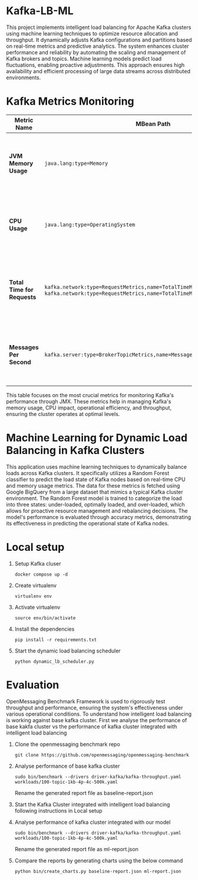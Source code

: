 # Kafka-LB-ML

This project implements intelligent load balancing for Apache Kafka clusters using machine learning techniques to optimize resource allocation and throughput. It dynamically adjusts Kafka configurations and partitions based on real-time metrics and predictive analytics. The system enhances cluster performance and reliability by automating the scaling and management of Kafka brokers and topics. Machine learning models predict load fluctuations, enabling proactive adjustments. This approach ensures high availability and efficient processing of large data streams across distributed environments.

# Kafka Metrics Monitoring

| Metric Name                        | MBean Path                                                        | Description                                                             | Importance                                       |
|------------------------------------|-------------------------------------------------------------------|-------------------------------------------------------------------------|--------------------------------------------------|
| **JVM Memory Usage**               | `java.lang:type=Memory`                                           | Reports on heap and non-heap memory usage of the JVM.                   | Critical for ensuring efficient memory management and avoiding memory-related issues. |
| **CPU Usage**                      | `java.lang:type=OperatingSystem`                                  | Measures the CPU load caused by the Kafka process.                      | Essential for monitoring the impact of Kafka on system resources and overall performance. |
| **Total Time for Requests**        | `kafka.network:type=RequestMetrics,name=TotalTimeMs,request=Produce` + `kafka.network:type=RequestMetrics,name=TotalTimeMs,request=FetchConsumer` | Combined processing time for produce and fetch requests, reflecting operational efficiency. | Important for assessing and optimizing request handling performance. |
| **Messages Per Second**            | `kafka.server:type=BrokerTopicMetrics,name=MessagesInPerSec`      | Tracks the rate at which messages are processed, indicating throughput. | Key for understanding and managing cluster throughput and performance. |

This table focuses on the most crucial metrics for monitoring Kafka's performance through JMX. These metrics help in managing Kafka's memory usage, CPU impact, operational efficiency, and throughput, ensuring the cluster operates at optimal levels.

# Machine Learning for Dynamic Load Balancing in Kafka Clusters

This application uses machine learning techniques to dynamically balance loads across Kafka clusters. It specifically utilizes a Random Forest classifier to predict the load state of Kafka nodes based on real-time CPU and memory usage metrics. The data for these metrics is fetched using Google BigQuery from a large dataset that mimics a typical Kafka cluster environment. The Random Forest model is trained to categorize the load into three states: under-loaded, optimally loaded, and over-loaded, which allows for proactive resource management and rebalancing decisions. The model's performance is evaluated through accuracy metrics, demonstrating its effectiveness in predicting the operational state of Kafka nodes.

# Local setup
1. Setup Kafka cluser
   ```
   docker compose up -d
   ```
2. Create virtualenv
   ```
   virtualenv env
   ```
3. Activate virtualenv
   ```
   source env/bin/activate
   ```
4. Install the dependencies
   ```
   pip install -r requirements.txt
   ```
5. Start the dynamic load balancing scheduler
   ```
   python dynamic_lb_scheduler.py
   ```

# Evaluation
OpenMessaging Benchmark Framework is used to rigorously test throughput and performance, ensuring the system's effectiveness under various operational conditions. To understand how intelligent load balancing is working against base kafka cluster. First we analyse the performance of base kakfa cluster vs the performance of kafka cluster integrated with intelligent load balancing
1. Clone the openmessaging benchmark repo
   ```
   git clone https://github.com/openmessaging/openmessaging-benchmark
   ```

2. Analyse performance of base kafka cluster
   ```
   sudo bin/benchmark --drivers driver-kafka/kafka-throughput.yaml workloads/100-topic-1kb-4p-4c-500k.yaml
   ```
   Rename the generated report file as baseline-report.json

3. Start the Kafka Cluster integrated with intelligent load balancing following instructions in Local setup

4. Analyse performance of kafka cluster integrated with our model
   ```
   sudo bin/benchmark --drivers driver-kafka/kafka-throughput.yaml workloads/100-topic-1kb-4p-4c-500k.yaml
   ```
   Rename the generated report file as ml-report.json

5. Compare the reports by generating charts using the below command
   ```
   python bin/create_charts.py baseline-report.json ml-report.json
   ```
